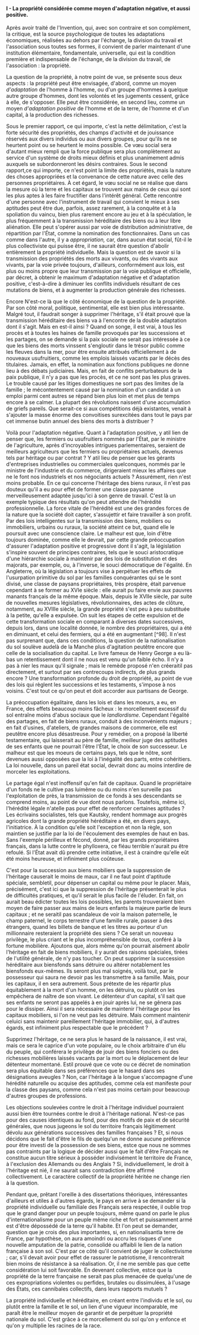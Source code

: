 #### I - La propriété considérée comme moyen d'adaptation négative, et aussi positive.

Après avoir traité de l'Invention, qui, avec son contraire et son complément, la critique, est la source psychologique de toutes les adaptations économiques, réalisées au dehors par l'échange, la division du travail et l'association sous toutes ses formes, il convient de parler maintenant d'une institution élémentaire, fondamentale, universelle, qui est la condition première et indispensable de l'échange, de la division du travail, de l'association : la propriété.

La question de la propriété, à notre point de vue, se présente sous deux aspects : la propriété peut être envisagée, d'abord, comme un moyen _d'adaptation_ de l'homme à l'homme, ou d'un groupe d'hommes à quelque autre groupe d'hommes, dont les volontés et les jugements cessent, grâce à elle, de s'opposer. Elle peut être considérée, en second lieu, comme un moyen _d'adaptation positive_ de l'homme et de la terre, de l'homme et d'un capital, à la production des richesses.

Sous le premier rapport, ce qui importe, c'est la nette délimitation, c'est la forte sécurité des propriétés, des champs d'activité et de jouissance réservés aux divers individus ou aux divers groupes, pour qu'ils ne se heurtent point ou se heurtent le moins possible. Ce vœu social sera d'autant mieux rempli que la force publique sera plus complètement au service d'un système de droits mieux définis et plus unanimement admis auxquels se subordonneront les désirs contraires. Sous le second rapport,ce qui importe, ce n'est point la limite des propriétés, mais la nature des choses appropriées et la convenance de cette nature avec celle des personnes propriétaires. À cet égard, le vœu social ne se réalise que dans la mesure où la terre et les capitaux se trouvent aux mains de ceux qui sont les plus aptes à les faire fructifier dans l'intérêt général. Cette rencontre d'une personne avec l'instrument de travail qui convient le mieux à ses aptitudes peut être due, parfois, assez rarement, à la conquête et à la spoliation du vaincu, bien plus rarement encore au jeu et à la spéculation, le plus fréquemment à la transmission héréditaire des biens ou à leur libre aliénation. Elle peut s'opérer aussi par voie de distribution administrative, de répartition par l'État, comme la nomination des fonctionnaires. Dans un cas comme dans l'autre, il y a _appropriation,_ car, dans aucun état social, fût-il le plus collectiviste qui puisse être, il ne saurait être question d'abolir entièrement la propriété individuelle. Mais la question est de savoir si la transmission des propriétés des morts aux vivants, ou des vivants aux vivants, par la voie privée toujours, d'ailleurs, conformément aux lois, est plus ou moins propre que leur transmission par la voie publique et officielle, par décret, à obtenir le maximum d'adaptation négative et d'adaptation positive, c'est-à-dire à diminuer les conflits individuels résultant de ces mutations de biens, et à augmenter la production générale des richesses.

Encore N'est-ce là que le côté économique de la question de la propriété. Par son côté moral, politique, sentimental, elle est bien plus intéressante. Malgré tout, il faudrait songer à supprimer l'héritage, s'il était prouvé que la transmission héréditaire des biens va à l'encontre de la double adaptation dont il s'agit. Mais en est-il ainsi ? Quand on songe, il est vrai, à tous les procès et à toutes les haines de famille provoqués par les successions et les partages, on se demande si la paix sociale ne serait pas intéressée à ce que les biens des morts vinssent s'engloutir dans le trésor public comme les fleuves dans la mer, pour être ensuite attribués officiellement à de nouveaux usufruitiers, comme les emplois laissés vacants par le décès des titulaires. Jamais, en effet, la nomination aux fonctions publiques ne donne lieu à des débats judiciaires. Mais, en fait de conflits perturbateurs de la paix publique, il n'y a pas que les procès, et ce ne sont pas les plus graves. Le trouble causé par les litiges domestiques ne sort pas des limites de la famille ; le mécontentement causé par la nomination d'un candidat à un emploi parmi cent autres se répand bien plus loin et met plus de temps encore à se calmer. La plupart des révolutions naissent d'une accumulation de griefs pareils. Que serait-ce si aux compétitions déjà existantes, venait à s'ajouter la masse énorme des convoitises surexcitées dans tout le pays par cet immense butin annuel des biens des morts à distribuer ?

Voilà pour l'adaptation négative. Quant à l'adaptation positive, y atil lien de penser que, les fermiers ou usufruitiers nommés par l'État, par le ministre de l'agriculture, après d'incroyables intrigues parlementaires, seraient de meilleurs agriculteurs que les fermiers ou propriétaires actuels, devenus tels par héritage ou par contrat ? Y atil lieu de penser que les gérants d'entreprises industrielles ou commerciales quelconques, nommés par le ministre de l'industrie et du commerce, dirigeraient mieux les affaires que ne le font nos industriels et nos négociants actuels ? Assurément, rien n'est moins probable. En ce qui concerne l'héritage des biens ruraux, il n'est pas douteux qu'il a eu pour effet de former une classe paysanne merveilleusement adaptée jusqu'ici à son genre de travail. C'est là un exemple typique des résultats qu'on peut attendre de l'hérédité professionnelle. La force vitale de l'hérédité est une des grandes forces de la nature que la société doit capter, s'assujettir et faire travailler à son profit. Par des lois intelligentes sur la transmission des biens, mobiliers ou immobiliers, urbains ou ruraux, la société atteint ce but, quand elle le poursuit avec une conscience claire. Le malheur est que, loin d'être toujours dominée, comme elle le devrait, par cette grande préoccupation d'assurer l'adaptation positive et progressive dont il s'agit, la législation s'inspire souvent de principes contraires, tels que le souci aristocratique d'une hiérarchie sociale à maintenir par des lois de substitution et des majorats, par exemple, ou, à l'inverse, le souci démocratique de l'égalité. En Angleterre, où la législation a toujours vise à perpétuer les effets de l'usurpation primitive du sol par les familles conquérantes qui se le sont divisé, une classe de paysans propriétaires, très prospère, était parvenue cependant à se former au XVIe siècle : elle aurait pu faire envie aux pauvres manants français de la même époque. Mais, depuis le XVIIe siècle, par suite de nouvelles mesures législatives, révolutionnaires, des actes de clôture, notamment, au XVIIIe siècle, la grande propriété s'est peu à peu substituée à la petite, qu'elle a expulsée. On suit les étapes de cette expulsion et de cette transformation sociale en comparant à diverses dates successives, depuis lors, dans une localité donnée, le nombre des propriétaires, qui a été en diminuant, et celui des fermiers, qui a été en augmentant [^98]. Il n'est pas surprenant que, dans ces conditions, la question de la nationalisation du sol soulève audelà de la Manche plus d'agitation peutêtre encore que celle de la socialisation du capital. Le livre fameux de Henry George a eu là-bas un retentissement dont il ne nous est venu qu'un faible écho. Il n'y a pas à nier les maux qu'il signale ; mais le remède proposé n'en créeraitil pas directement, et surtout par ses contrecoups indirects, de plus grands encore ? Une transformation profonde du droit de propriété, au point de vue des lois qui règlent les successions et les testaments, s'impose à nos voisins. C'est tout ce qu'on peut et doit accorder aux partisans de George.

La préoccupation égalitaire, dans les lois et dans les moeurs, a eu, en France, des effets beaucoup moins fâcheux : le morcellement excessif du sol entraîne moins d'abus sociaux que le _landlordisme._ Cependant l'égalité des partages, en fait de biens ruraux, conduit à des inconvénients majeurs ; en fait d'usines, d'ateliers, de grandes maisons de commerce, elle est peutêtre encore plus désastreuse. Pour y remédier, on a proposé la liberté testamentaire, qui laisserait au père de famille, meilleur juge des aptitudes de ses enfants que ne pourrait l'être l'État, le choix de son successeur. Le malheur est que les moeurs de certains pays, tels que le nôtre, sont devenues aussi opposées que la loi à l'inégalité des parts, entre cohéritiers. La loi nouvelle, dans un pareil état social, devrait donc au moins interdire de morceler les exploitations.

Le partage égal n'est inoffensif qu'en fait de capitaux. Quand le propriétaire d'un fonds ne le cultive pas luimême ou du moins n'en surveille pas l'exploitation de près, la transmission de ce fonds à ses descendants se comprend moins, au point de vue dont nous parlons. Toutefois, même ici, l'hérédité légale n'atelle pas pour effet de renforcer certaines aptitudes ? Les écrivains socialistes, tels que Kautsky, rendent hommage aux progrès agricoles dont la grande propriété héréditaire a été, en divers pays, l'initiatrice. À la condition qu'elle soit l'exception et non la règle, son maintien se justifie par la loi de l'écoulement des exemples de haut en bas. Sans l'exemple périlleux et fécond, donné, par les grands propriétaires français, dans la lutte contre le phylloxera, ce fléau terrible n'aurait pu être refoulé. Si l'État avait dû prendre cette initiative, il est à craindre qu'elle eût été moins heureuse, et infiniment plus coûteuse.

C'est pour la succession aux biens mobiliers que la suppression de l'héritage causerait le moins de maux, car il ne faut point d'aptitude spéciale, sembletil, pour dépenser un capital ou même pour le placer. Mais, précisément, c'est ici que la suppression de l'héritage présenterait le plus de difficultés pratiques, et qu'il serait le plus facile de l'éluder. En fait, on aurait beau édicter toutes les lois possibles, les parents trouveraient bien moyen de faire passer aux mains de leurs enfants la majeure partie de leurs capitaux ; et ne seraitil pas scandaleux de voir la maison paternelle, le champ paternel, le corps terrestre d'une famille rurale, passer à des étrangers, quand les billets de banque et les titres au porteur d'un millionnaire resteraient la propriété des siens ? Ce serait un nouveau privilège, le plus criant et le plus incompréhensible de tous, conféré à la fortune mobilière. Ajoutons que, alors même qu'on pourrait aisément abolir l'héritage en fait de biens mobiliers, il y aurait des raisons spéciales, tirées de l'utilité générale, de n'y pas toucher. On peut supprimer la succession héréditaire aux biensfonds sans détruire ou altérer notablement les biensfonds eux-mêmes. Ils seront plus mal soignés, voilà tout, par le possesseur qui saura ne devoir pas les transmettre à sa famille. Mais, pour les capitaux, il en sera autrement. Sous prétexte de les répartir plus équitablement à la mort d'un homme, on les détruira, ou plutôt on les empêchera de naître de son vivant. Le détenteur d'un capital, s'il sait que ses enfants ne seront pas appelés à en jouir après lui, ne se gênera pas pour le dissiper. Ainsi il sera nécessaire de maintenir l'héritage pour les capitaux mobiliers, si l'on ne veut pas les détruire. Mais comment maintenir celuici sans maintenir pareillement l'héritage immobilier, qui, à d'autres égards, est infiniment plus respectable que le précédent ?

Supprimez l'héritage, ce ne sera plus le hasard de la naissance, il est vrai, mais ce sera le caprice d'un vote populaire, ou le choix arbitraire d'un élu du peuple, qui conférera le privilège de jouir des biens fonciers ou des richesses mobilières laissés vacants par la mort ou le déplacement de leur détenteur momentané. Estil prouvé que ce vote ou ce décret de nomination sera plus équitable dans ses préférences que le hasard dans ses désignations aveugles ? Non, car l'héritage à la longue s'accompagne d'une hérédité naturelle ou acquise des aptitudes, comme cela est manifeste pour la classe des paysans, comme cela n'est pas moins certain pour beaucoup d'autres groupes de professions.

Les objections soulevées contre le droit à l'héritage individuel pourraient aussi bien être tournées contre le droit à l'héritage national. N'est-ce pas pour des causes identiques au fond, pour des motifs de paix et de sécurité générales, que nous jugeons le sol du territoire français légitimement dévolu aux générations successives des familles françaises ? Et, si nous décidons que le fait d'être le fils de quelqu'un ne donne aucune préférence pour être investi de la possession de ses biens, estce que nous ne sommes pas contraints par la logique de décider aussi que le fait d'être Français ne constitue aucun titre sérieux à posséder indivisément le territoire de France, à l'exclusion des Allemands ou des Anglais ? Si, individuellement, le droit à l'héritage est nié, il ne saurait sans contradiction être affirmé collectivement. Le caractère collectif de la propriété héritée ne change rien à la question.

Pendant que, prêtant l'oreille à des dissertations théoriques, intéressantes d'ailleurs et utiles à d'autres égards, le pays en arrive à se demander si la propriété individuelle ou familiale des Français sera respectée, il oublie trop que le grand danger pour un peuple toujours, même quand on parle le plus d'internationalisme pour un peuple même riche et fort et puissamment armé est d'être dépossédé de la terre qu'il habite. Et l'on peut se demander, question que je crois des plus importantes, si, en nationalisantla terre de France, par hypothèse, on aura amoindri ou accru les risques d'une nouvelle amputation de la patrie, consolidé ou affaibli le lien de la nation française à son sol. C'est par ce côté qu'il convient de juger le collectivisme ; car, s'il devait avoir pour effet de rassurer le patriotisme, il rencontrerait bien moins de résistance à sa réalisation. Or, il ne me semble pas que cette considération lui soit favorable. En devenant collective, estce que la propriété de la terre française ne serait pas plus menacée de quelqu'une de ces expropriations violentes ou perfides, brutales ou dissimulées, à l'usage des États, ces cannibales collectifs, dans leurs rapports mutuels ?

La propriété individuelle et héréditaire, en créant entre l'individu et le sol, ou plutôt entre la famille et le sol, un lien d'une vigueur incomparable, me paraît être le meilleur moyen de garantir et de perpétuer la propriété nationale du sol. C'est grâce à ce morcellement du sol qu'on y enfonce et qu'on y multiplie les racines de la race.
